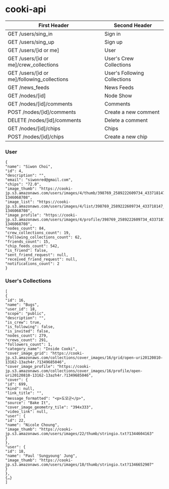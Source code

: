 cooki-api
=========

First Header                                    | Second Header 
----------------------------------------------- | ------------- 
GET /users/sing_in                              | Sign in  
GET /users/sing_up                              | Sign up
GET /users/[id or me]                           | User
GET /users/[id or me]/crew_collections          | User's Crew Collections
GET /users/[id or me]/following_collections     | User's Following Collections
GET /news_feeds                                 | News Feeds
GET /nodes/[id]                                 | Node Show
GET /nodes/[id]/comments                        | Comments
POST /nodes/[id]/comments                       | Create a new comment
DELETE /nodes/[id]/comments                     | Delete a comment
GET /nodes/[id]/chips                           | Chips
POST /nodes/[id]/chips                          | Create a new chip


### User

```
{
"name": "Siwon Choi",
"id": 4,
"description": "",
"email": "siwonred@gmail.com",
"chips": "72.0",
"image_thumb": "https://cooki-jp.s3.amazonaws.com/users/images/4/thumb/398769_2589222609734_433718147_n.jpeg?1346068708",
"image_list": "https://cooki-jp.s3.amazonaws.com/users/images/4/list/398769_2589222609734_433718147_n.jpeg?1346068708",
"image_profile": "https://cooki-jp.s3.amazonaws.com/users/images/4/profile/398769_2589222609734_433718147_n.jpeg?1346068708",
"nodes_count": 84,
"crew_collections_count": 19,
"following_collections_count": 62,
"friends_count": 15,
"chip_feeds_count": 542,
"is_friend": false,
"sent_friend_request": null,
"received_friend_request": null,
"notifications_count": 2
}
```


### User's Collections

```
[
{
"id": 16,
"name": "Bugs",
"user_id": 18,
"scope": "public",
"description": "",
"is_crew": true,
"is_following": false,
"is_invited": false,
"nodes_count": 279,
"crews_count": 291,
"followers_count": 1,
"category_name": "Inside Cooki",
"cover_image_grid": "https://cooki-jp.s3.amazonaws.com/collections/cover_images/16/grid/open-uri20120810-13162-13azh4r.?1349685046",
"cover_image_profile": "https://cooki-jp.s3.amazonaws.com/collections/cover_images/16/profile/open-uri20120810-13162-13azh4r.?1349685046",
"cover": {
"id": 699,
"kind": null,
"link_title": "",
"message_formatted": "<p>도모군</p>",
"source": "Bake It",
"cover_image_geometry_tile": "394x333",
"video_link": null,
"user": {
"id": 22,
"name": "Nicole Choung",
"image_thumb": "https://cooki-jp.s3.amazonaws.com/users/images/22/thumb/stringio.txt?1344604163"
}
},
"user": {
"id": 18,
"name": "Paul 'Sungyoung' Jung",
"image_thumb": "https://cooki-jp.s3.amazonaws.com/users/images/18/thumb/stringio.txt?1346652907"
}
},
{…}
]
``` 